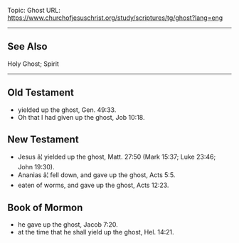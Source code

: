 Topic: Ghost
URL: https://www.churchofjesuschrist.org/study/scriptures/tg/ghost?lang=eng

---

## See Also

Holy Ghost; Spirit

---

## Old Testament

- yielded up the ghost, Gen. 49:33.
- Oh that I had given up the ghost, Job 10:18.

## New Testament

- Jesus â¦ yielded up the ghost, Matt. 27:50 (Mark 15:37; Luke 23:46; John 19:30).
- Ananias â¦ fell down, and gave up the ghost, Acts 5:5.
- eaten of worms, and gave up the ghost, Acts 12:23.

## Book of Mormon

- he gave up the ghost, Jacob 7:20.
- at the time that he shall yield up the ghost, Hel. 14:21.

